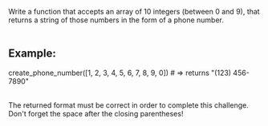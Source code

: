 Write a function that accepts an array of 10 integers (between 0 and 9), that returns a string of those numbers in the form of a phone number.
<br><br>
## Example:

create_phone_number([1, 2, 3, 4, 5, 6, 7, 8, 9, 0]) # => returns "(123) 456-7890"<br><br>

The returned format must be correct in order to complete this challenge.<br>
Don't forget the space after the closing parentheses!
